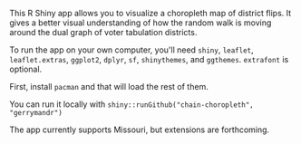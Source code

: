 This R Shiny app allows you to visualize a choropleth map of district flips. It gives a better visual understanding of how the random walk is moving around the dual graph of voter tabulation districts. 

To run the app on your own computer, you'll need `shiny`, `leaflet`, `leaflet.extras`, `ggplot2`, `dplyr`, `sf`, `shinythemes`, and `ggthemes`. `extrafont` is optional. 

First, install `pacman` and that will load the rest of them. 

You can run it locally with `shiny::runGithub("chain-choropleth", "gerrymandr")`

The app currently supports Missouri, but extensions are forthcoming. 
